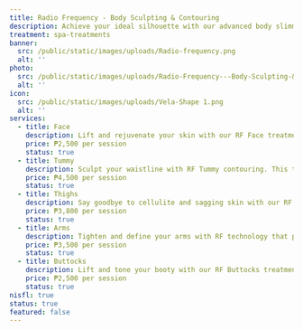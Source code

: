 ```yaml
---
title: Radio Frequency - Body Sculpting & Contouring
description: Achieve your ideal silhouette with our advanced body slimming treatments, combining the latest technology with expert care. At Luks Spa and Aesthetics, we offer non-invasive solutions designed to sculpt and tone your body, targeting stubborn fat and enhancing your natural contours. Our state-of-the-art procedures are customized to meet your specific goals, ensuring effective and visible results. Enjoy a transformative experience in our luxurious setting, and step out with renewed confidence and a beautifully refined figure.
treatment: spa-treatments
banner:
  src: /public/static/images/uploads/Radio-frequency.png
  alt: ''
photo:
  src: /public/static/images/uploads/Radio-Frequency---Body-Sculpting-&-Contouring.png
  alt: ''
icon:
  src: /public/static/images/uploads/Vela-Shape 1.png
  alt: ''
services:
  - title: Face
    description: Lift and rejuvenate your skin with our RF Face treatment. This non-invasive procedure stimulates collagen production, reduces fine lines, and improves skin elasticity — giving you a tighter, smoother, and more youthful glow.
    price: ₱2,500 per session
    status: true
  - title: Tummy
    description: Sculpt your waistline with RF Tummy contouring. This treatment targets fat cells and tightens loose skin around the abdomen, making it perfect for postpartum or post-weight loss body sculpting. Expect a firmer, flatter midsection with continued sessions.
    price: ₱4,500 per session
    status: true
  - title: Thighs
    description: Say goodbye to cellulite and sagging skin with our RF Thigh treatment. It tones and tightens the skin while improving circulation, resulting in smoother, more sculpted legs you’ll love to show off.
    price: ₱3,800 per session
    status: true
  - title: Arms
    description: Tighten and define your arms with RF technology that penetrates deep into the skin to melt fat and firm tissue. Ideal for targeting “bat wings” and achieving leaner-looking arms — without downtime.
    price: ₱3,500 per session
    status: true
  - title: Buttocks
    description: Lift and tone your booty with our RF Buttocks treatment. This session helps reduce cellulite, smoothen skin texture, and firm up your glutes — enhancing natural curves and boosting confidence from every angle.
    price: ₱2,500 per session
    status: true
nisfl: true
status: true
featured: false
---
```


